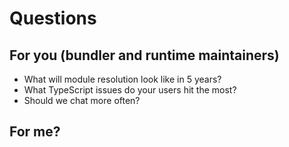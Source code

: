 # Questions

## For you (bundler and runtime maintainers)

- What will module resolution look like in 5 years?
- What TypeScript issues do your users hit the most?
- Should we chat more often?

## For me?
